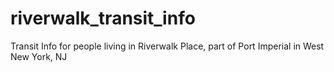 # riverwalk_transit_info
Transit Info for people living in Riverwalk Place, part of Port Imperial in West New York, NJ
